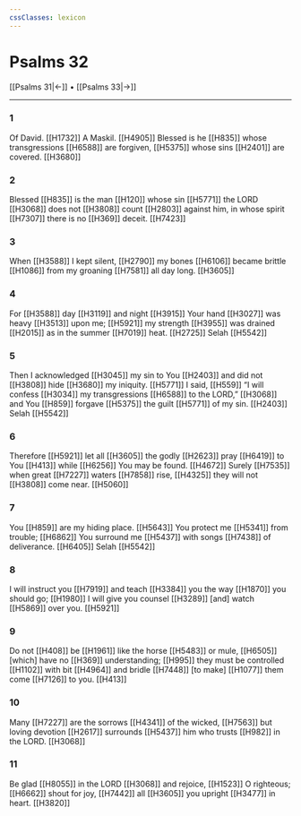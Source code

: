 ```yaml
---
cssClasses: lexicon
---
```


# Psalms 32

[[Psalms 31|←]] • [[Psalms 33|→]]

---

### 1
Of David. [[H1732]] A Maskil. [[H4905]] Blessed is he [[H835]] whose transgressions [[H6588]] are forgiven, [[H5375]] whose sins [[H2401]] are covered. [[H3680]]

### 2
Blessed [[H835]] is the man [[H120]] whose sin [[H5771]] the LORD [[H3068]] does not [[H3808]] count [[H2803]] against him,  in whose spirit [[H7307]] there is no [[H369]] deceit. [[H7423]]

### 3
When [[H3588]] I kept silent, [[H2790]] my bones [[H6106]] became brittle [[H1086]] from my groaning [[H7581]] all day long. [[H3605]]

### 4
For [[H3588]] day [[H3119]] and night [[H3915]] Your hand [[H3027]] was heavy [[H3513]] upon me; [[H5921]] my strength [[H3955]] was drained [[H2015]] as in the summer [[H7019]] heat. [[H2725]] Selah [[H5542]]

### 5
Then I acknowledged [[H3045]] my sin to You [[H2403]] and did not [[H3808]] hide [[H3680]] my iniquity. [[H5771]] I said, [[H559]] “I will confess [[H3034]] my transgressions [[H6588]] to the LORD,” [[H3068]] and You [[H859]] forgave [[H5375]] the guilt [[H5771]] of my sin. [[H2403]] Selah [[H5542]]

### 6
Therefore [[H5921]] let all [[H3605]] the godly [[H2623]] pray [[H6419]] to You [[H413]] while [[H6256]] You may be found. [[H4672]] Surely [[H7535]] when great [[H7227]] waters [[H7858]] rise, [[H4325]] they will not [[H3808]] come near. [[H5060]]

### 7
You [[H859]] are my hiding place. [[H5643]] You protect me [[H5341]] from trouble; [[H6862]] You surround me [[H5437]] with songs [[H7438]] of deliverance. [[H6405]] Selah [[H5542]]

### 8
I will instruct you [[H7919]] and teach [[H3384]] you the way [[H1870]] you should go; [[H1980]] I will give you counsel [[H3289]] [and] watch [[H5869]] over you. [[H5921]]

### 9
Do not [[H408]] be [[H1961]] like the horse [[H5483]] or mule, [[H6505]] [which] have no [[H369]] understanding; [[H995]] they must be controlled [[H1102]] with bit [[H4964]] and bridle [[H7448]] [to make] [[H1077]] them come [[H7126]] to you. [[H413]]

### 10
Many [[H7227]] are the sorrows [[H4341]] of the wicked, [[H7563]] but loving devotion [[H2617]] surrounds [[H5437]] him who trusts [[H982]] in the LORD. [[H3068]]

### 11
Be glad [[H8055]] in the LORD [[H3068]] and rejoice, [[H1523]] O righteous; [[H6662]] shout for joy, [[H7442]] all [[H3605]] you upright [[H3477]] in heart. [[H3820]]

